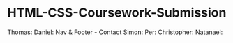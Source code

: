 # HTML-CSS-Coursework-Submission

Thomas: 
Daniel: Nav & Footer - Contact
Simon:
Per:
Christopher:
Natanael:
